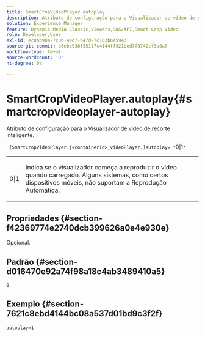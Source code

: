 ```yaml
---
title: SmartCropVideoPlayer.autoplay
description: Atributo de configuração para o Visualizador de vídeo de recorte inteligente.
solution: Experience Manager
feature: Dynamic Media Classic,Viewers,SDK/API,Smart Crop Video
role: Developer,User
exl-id: ec0bb98a-7c0b-4ed7-b47d-7c103b6a5943
source-git-commit: b6ebc938f55117c4144ff921bed7f8742cf3a8a7
workflow-type: tm+mt
source-wordcount: '0'
ht-degree: 0%

---
```


# SmartCropVideoPlayer.autoplay{#smartcropvideoplayer-autoplay}

Atributo de configuração para o Visualizador de vídeo de recorte inteligente.

` [SmartCropVideoPlayer.|<containerId>_videoPlayer.]autoplay= *`0|1`*`

<table id="table_C616483932C2482CA9794DDD7313FD7C"> 
 <tbody> 
  <tr> 
   <td colname="col1"> <p> <span class="codeph"> <span class="varname"> 0|1</span> </span> </p> </td> 
   <td colname="col2"> <p> Indica se o visualizador começa a reproduzir o vídeo quando carregado. Alguns sistemas, como certos dispositivos móveis, não suportam a Reprodução Automática. </p> </td> 
  </tr> 
 </tbody> 
</table>

## Propriedades {#section-f42369774e2740dcb399626a0e4e930e}

Opcional.

## Padrão {#section-d016470e92a74f98a18c4ab3489410a5}

`0`

## Exemplo {#section-7621c8ebd4144bc08a537d01bd9c3f2f}

```
autoplay=1
```
